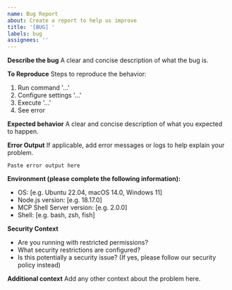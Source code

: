 ```yaml
---
name: Bug Report
about: Create a report to help us improve
title: '[BUG] '
labels: bug
assignees: ''
---
```


**Describe the bug**
A clear and concise description of what the bug is.

**To Reproduce**
Steps to reproduce the behavior:
1. Run command '...'
2. Configure settings '...'
3. Execute '...'
4. See error

**Expected behavior**
A clear and concise description of what you expected to happen.

**Error Output**
If applicable, add error messages or logs to help explain your problem.

```
Paste error output here
```

**Environment (please complete the following information):**
- OS: [e.g. Ubuntu 22.04, macOS 14.0, Windows 11]
- Node.js version: [e.g. 18.17.0]
- MCP Shell Server version: [e.g. 2.0.0]
- Shell: [e.g. bash, zsh, fish]

**Security Context**
- Are you running with restricted permissions?
- What security restrictions are configured?
- Is this potentially a security issue? (If yes, please follow our security policy instead)

**Additional context**
Add any other context about the problem here.
